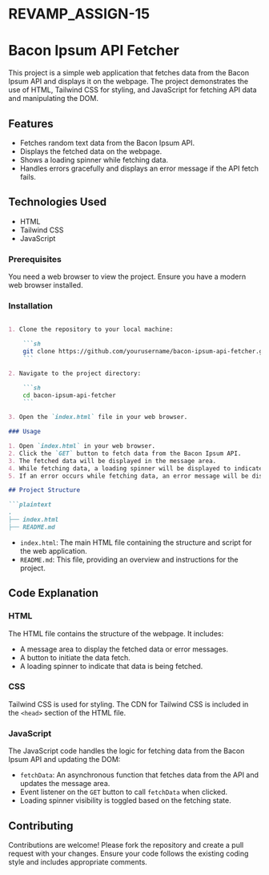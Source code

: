 # REVAMP_ASSIGN-15

# Bacon Ipsum API Fetcher

This project is a simple web application that fetches data from the Bacon Ipsum API and displays it on the webpage. The project demonstrates the use of HTML, Tailwind CSS for styling, and JavaScript for fetching API data and manipulating the DOM.

## Features

- Fetches random text data from the Bacon Ipsum API.
- Displays the fetched data on the webpage.
- Shows a loading spinner while fetching data.
- Handles errors gracefully and displays an error message if the API fetch fails.

## Technologies Used

- HTML
- Tailwind CSS
- JavaScript

### Prerequisites

You need a web browser to view the project. Ensure you have a modern web browser installed.

### Installation

```markdown

1. Clone the repository to your local machine:

    ```sh
    git clone https://github.com/yourusername/bacon-ipsum-api-fetcher.git
    ```

2. Navigate to the project directory:

    ```sh
    cd bacon-ipsum-api-fetcher
    ```

3. Open the `index.html` file in your web browser.

### Usage

1. Open `index.html` in your web browser.
2. Click the `GET` button to fetch data from the Bacon Ipsum API.
3. The fetched data will be displayed in the message area.
4. While fetching data, a loading spinner will be displayed to indicate processing.
5. If an error occurs while fetching data, an error message will be displayed.

## Project Structure

```plaintext
.
├── index.html
├── README.md
```

- `index.html`: The main HTML file containing the structure and script for the web application.
- `README.md`: This file, providing an overview and instructions for the project.

## Code Explanation

### HTML

The HTML file contains the structure of the webpage. It includes:
- A message area to display the fetched data or error messages.
- A button to initiate the data fetch.
- A loading spinner to indicate that data is being fetched.

### CSS

Tailwind CSS is used for styling. The CDN for Tailwind CSS is included in the `<head>` section of the HTML file.

### JavaScript

The JavaScript code handles the logic for fetching data from the Bacon Ipsum API and updating the DOM:
- `fetchData`: An asynchronous function that fetches data from the API and updates the message area.
- Event listener on the `GET` button to call `fetchData` when clicked.
- Loading spinner visibility is toggled based on the fetching state.

## Contributing

Contributions are welcome! Please fork the repository and create a pull request with your changes. Ensure your code follows the existing coding style and includes appropriate comments.

